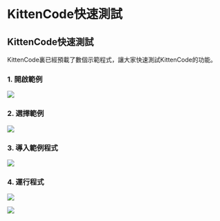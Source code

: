 # KittenCode快速測試

## KittenCode快速測試

KittenCode裏已經預載了數個示範程式，讓大家快速測試KittenCode的功能。

### 1. 開啟範例

![](https://kittenbothk.readthedocs.io/en/latest/\_images/demo1.png)

### 2. 選擇範例

![](https://kittenbothk.readthedocs.io/en/latest/\_images/demo2.png)

### 3. 導入範例程式

![](https://kittenbothk.readthedocs.io/en/latest/\_images/demo3.png)

### 4. 運行程式

![](https://kittenbothk.readthedocs.io/en/latest/\_images/demo5.png)

![](https://kittenbothk.readthedocs.io/en/latest/\_images/demo4.png)
